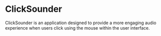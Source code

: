 # ClickSounder
ClickSounder is an application designed to provide a more engaging audio experience when users click using the mouse within the user interface.
